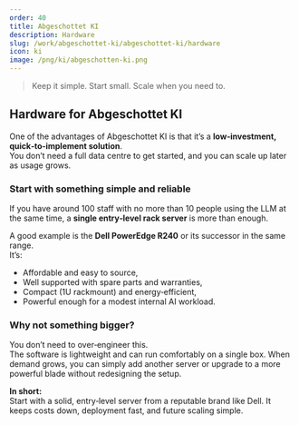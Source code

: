 ```yaml
---
order: 40
title: Abgeschottet KI
description: Hardware
slug: /work/abgeschottet-ki/abgeschottet-ki/hardware
icon: ki
image: /png/ki/abgeschotten-ki.png
---
```


> Keep it simple. Start small. Scale when you need to.

## Hardware for Abgeschottet KI

One of the advantages of Abgeschottet KI is that it’s a **low‑investment, quick‑to‑implement solution**.  
You don’t need a full data centre to get started, and you can scale up later as usage grows.

### Start with something simple and reliable

If you have around 100 staff with no more than 10 people using the LLM at the same time, a **single entry‑level rack server** is more than enough.

A good example is the **Dell PowerEdge R240** or its successor in the same range.  
It’s:

- Affordable and easy to source,
- Well supported with spare parts and warranties,
- Compact (1U rackmount) and energy‑efficient,
- Powerful enough for a modest internal AI workload.

### Why not something bigger?

You don’t need to over‑engineer this.  
The software is lightweight and can run comfortably on a single box. When demand grows, you can simply add another server or upgrade to a more powerful blade without redesigning the setup.

**In short:**  
Start with a solid, entry‑level server from a reputable brand like Dell. It keeps costs down, deployment fast, and future scaling simple.
